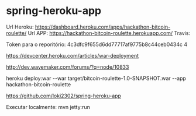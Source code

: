 spring-heroku-app
=================

Url Heroku: https://dashboard.heroku.com/apps/hackathon-bitcoin-roulette/
Url APP: https://hackathon-bitcoin-roulette.herokuapp.com/
Travis: 

Token para o reporitório: 4c3dfc9f655d6dd77717af9775b8c44ceb0434c 4


https://devcenter.heroku.com/articles/war-deployment

http://dev.wavemaker.com/forums/?q=node/10833

heroku deploy:war --war target/bitcoin-roulette-1.0-SNAPSHOT.war --app hackathon-bitcoin-roulette


https://github.com/loki2302/spring-heroku-app

Executar localmente: mvn jetty:run

